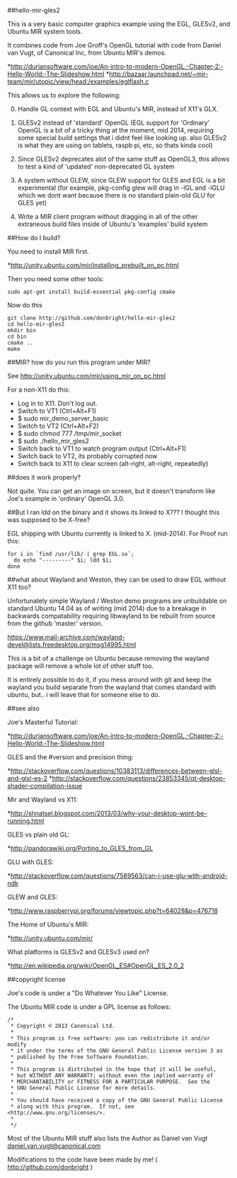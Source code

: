##hello-mir-gles2

This is a very basic computer graphics example using the EGL, GLESv2, and
Ubuntu MIR system tools.

It combines code from Joe Groff's OpenGL tutorial with code from Daniel 
van Vugt, of Canonical Inc, from Ubuntu MIR's demos.

*http://duriansoftware.com/joe/An-intro-to-modern-OpenGL.-Chapter-2:-Hello-World:-The-Slideshow.html
*http://bazaar.launchpad.net/~mir-team/mir/utopic/view/head:/examples/eglflash.c

This allows us to explore the following:

0. Handle GL context with EGL and Ubuntu's MIR, instead of X11's GLX.

1. GLESv2 instead of 'standard' OpenGL (EGL support for 'Ordinary' 
   OpenGL is a bit of a tricky thing at the moment, mid 2014, requiring
   some special build settings that i didnt feel like looking up. also
   GLESv2 is what they are using on tablets, raspb pi, etc, so thats kinda
   cool)

2. Since GLESv2 deprecates alot of the same stuff as OpenGL3, this allows
   to test a kind of 'updated' non-deprecated GL system

3. A system without GLEW, since GLEW support for GLES and EGL is a bit
   experimental (for example, pkg-config glew will drag in -lGL and -lGLU
   which we dont want because there is no standard plain-old GLU for GLES yet)

4. Write a MIR client program without dragging in all of the other 
   extraneous build files inside of Ubuntu's 'examples' build system

##How do I build?

You need to install MIR first.

*http://unity.ubuntu.com/mir/installing_prebuilt_on_pc.html

Then you need some other tools:

    sudo apt-get install build-essential pkg-config cmake

Now do this

    git clone http://github.com/donbright/hello-mir-gles2
    cd hello-mir-gles2
    mkdir bin
    cd bin
    cmake ..
    make

##MIR? how do you run this program under MIR?

See http://unity.ubuntu.com/mir/using_mir_on_pc.html

For a non-X11 do this:

* Log in to X11. Don't log out.
* Switch to VT1 (Ctrl+Alt+F1)
* $ sudo mir_demo_server_basic
* Switch to VT2 (Ctrl+Alt+F2)
* $ sudo chmod 777 /tmp/mir_socket
* $ sudo ./hello_mir_gles2
* Switch back to VT1 to watch program output (Ctrl+Alt+F1)
* Switch back to VT2, its probably corrupted now
* Switch back to X11 to clear screen (alt-right, alt-right, repeatedly)

##does it work properly?

Not quite. You can get an image on screen, but it doesn't transform like 
Joe's example in 'ordinary' OpenGL 3.0.

##But I ran ldd on the binary and it shows its linked to X??? I thought this was supposed to be X-free?

EGL shipping with Ubuntu currently is linked to X. (mid-2014). For Proof 
run this:

    for i in `find /usr/lib/ | grep EGL.so`;
      do echo "---------" $i; ldd $i;
    done

##what about Wayland and Weston, they can be used to draw EGL without X11 too?

Unfortunately simple Wayland / Weston demo programs are unbuildable on 
standard Ubuntu 14.04 as of writing (mid 2014) due to a breakage in 
backwards compatability requiring libwayland to be rebuilt from source 
from the github 'master' version. 

https://www.mail-archive.com/wayland-devel@lists.freedesktop.org/msg14995.html

This is a bit of a challenge on Ubuntu because removing the wayland 
package will remove a whole lot of other stuff too.

It is entirely possible to do it, if you mess around with git and keep 
the wayland you build separate from the wayland that comes standard with 
ubuntu, but.. i will leave that for someone else to do.

##see also

Joe's Masterful Tutorial:

*http://duriansoftware.com/joe/An-intro-to-modern-OpenGL.-Chapter-2:-Hello-World:-The-Slideshow.html

GLES and the #version and precision thing:

*http://stackoverflow.com/questions/10383113/differences-between-glsl-and-glsl-es-2
*http://stackoverflow.com/questions/23853345/qt-desktop-shader-compilation-issue

Mir and Wayland vs X11:

*http://shnatsel.blogspot.com/2013/03/why-your-desktop-wont-be-running.html

GLES vs plain old GL:

*http://pandorawiki.org/Porting_to_GLES_from_GL

GLU with GLES:

*http://stackoverflow.com/questions/7589563/can-i-use-glu-with-android-ndk

GLEW and GLES:

*http://www.raspberrypi.org/forums/viewtopic.php?t=64028&p=476718

The Home of Ubuntu's MIR:

*http://unity.ubuntu.com/mir/

What platforms is GLESv2 and GLESv3 used on?

*http://en.wikipedia.org/wiki/OpenGL_ES#OpenGL_ES_2.0_2

##copyright license

Joe's code is under a "Do Whatever You Like" License.

The Ubuntu MIR code is under a GPL license as follows:


```
/*
 * Copyright © 2013 Canonical Ltd.
 *
 * This program is free software: you can redistribute it and/or modify
 * it under the terms of the GNU General Public License version 3 as
 * published by the Free Software Foundation.
 *
 * This program is distributed in the hope that it will be useful,
 * but WITHOUT ANY WARRANTY; without even the implied warranty of
 * MERCHANTABILITY or FITNESS FOR A PARTICULAR PURPOSE.  See the
 * GNU General Public License for more details.
 *
 * You should have received a copy of the GNU General Public License
 * along with this program.  If not, see <http://www.gnu.org/licenses/>.
 *
 */
```

Most of the Ubuntu MIR stuff also lists the Author as Daniel van Vugt 
<daniel.van.vugt@canonical.com>

Modifications to the code have been made by me! ( http://github.com/donbright )
